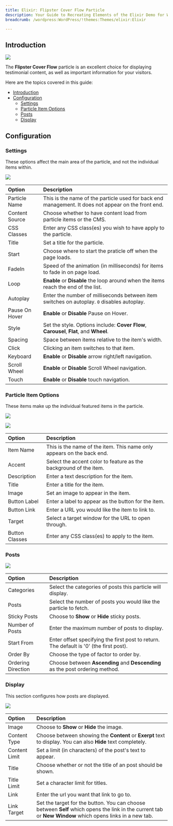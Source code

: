 ```yaml
---
title: Elixir: Flipster Cover Flow Particle
description: Your Guide to Recreating Elements of the Elixir Demo for WordPress
breadcrumb: /wordpress:WordPress/!themes:Themes/elixir:Elixir

---
```


## Introduction

![](assets/particle_flipster1.png)

The **Flipster Cover Flow** particle is an excellent choice for displaying testimonial content, as well as important information for your visitors.

Here are the topics covered in this guide:

- [Introduction](#introduction)
- [Configuration](#configuration)
  - [Settings](#settings)
  - [Particle Item Options](#particle-item-options)
  - [Posts](#posts)
  - [Display](#display)

## Configuration

### Settings

These options affect the main area of the particle, and not the individual items within.

![](assets/particle_flipster2.png)

| Option         | Description                                                                                         |
| :------------- | :-------------------------------------------------------------------------------------------------- |
| Particle Name  | This is the name of the particle used for back end management. It does not appear on the front end. |
| Content Source | Choose whether to have content load from particle items or the CMS.                                 |
| CSS Classes    | Enter any CSS class(es) you wish to have apply to the particle.                                     |
| Title          | Set a title for the particle.                                                                       |
| Start          | Choose where to start the praticle off when the page loads.                                         |
| FadeIn         | Speed of the animation (in milliseconds) for items to fade in on page load.                         |
| Loop           | **Enable** or **Disable** the loop around when the items reach the end of the list.                 |
| Autoplay       | Enter the number of milliseconds between item switches on autoplay. `0` disables autoplay.          |
| Pause On Hover | **Enable** or **Disable** Pause on Hover.                                                           |
| Style          | Set the style. Options include: **Cover Flow**, **Carousel**, **Flat**, and **Wheel**.              |
| Spacing        | Space between items relative to the item's width.                                                   |
| Click          | Clicking an item switches to that item.                                                             |
| Keyboard       | **Enable** or **Disable** arrow right/left navigation.                                              |
| Scroll Wheel   | **Enable** or **Disable** Scroll Wheel navigation.                                                  |
| Touch          | **Enable** or **Disable** touch navigation.                                                         |

### Particle Item Options

These items make up the individual featured items in the particle.

![](assets/particle_flipster3.png)

![](assets/particle_flipster4.png)

| Option         | Description                                                           |
| :------------- | :-------------------------------------------------------------------- |
| Item Name      | This is the name of the item. This name only appears on the back end. |
| Accent         | Select the accent color to feature as the background of the item.     |
| Description    | Enter a text description for the item.                                |
| Title          | Enter a title for the item.                                           |
| Image          | Set an image to appear in the item.                                   |
| Button Label   | Enter a label to appear as the button for the item.                   |
| Button Link    | Enter a URL you would like the item to link to.                       |
| Target         | Select a target window for the URL to open through.                   |
| Button Classes | Enter any CSS class(es) to apply to the item.                         |


### Posts

![](assets/particle_flipster5.png)

| Option             | Description                                                                            |
| :----------------- | :------------------------------------------------------------------------------------- |
| Categories         | Select the categories of posts this particle will display.                             |
| Posts              | Select the number of posts you would like the particle to fetch.                       |
| Sticky Posts       | Choose to **Show** or **Hide** sticky posts.                                           |
| Number of Posts    | Enter the maximum number of posts to display.                                          |
| Start From         | Enter offset specifying the first post to return. The default is '0' (the first post). |
| Order By           | Choose the type of factor to order by.                                                 |
| Ordering Direction | Choose between **Ascending** and **Descending** as the post ordering method.           |

### Display

This section configures how posts are displayed.

![](assets/particle_flipster6.png)

| Option        | Description                                                                                                                                              |
| :------------ | :------------------------------------------------------------------------------------------------------------------------------------------------------- |
| Image         | Choose to **Show** or **Hide** the image.                                                                                                                |
| Content Type  | Choose between showing the **Content** or **Exerpt** text to display. You can also **Hide** text completely.                                             |
| Content Limit | Set a limit (in characters) of the post's text to appear.                                                                                                |
| Title         | Choose whether or not the title of an post should be shown.                                                                                              |
| Title Limit   | Set a character limit for titles.                                                                                                                        |
| Link          | Enter the url you want that link to go to.                                                                                                               |
| Link Target   | Set the target for the button. You can choose between **Self** which opens the link in the current tab or **New Window** which opens links in a new tab. |
